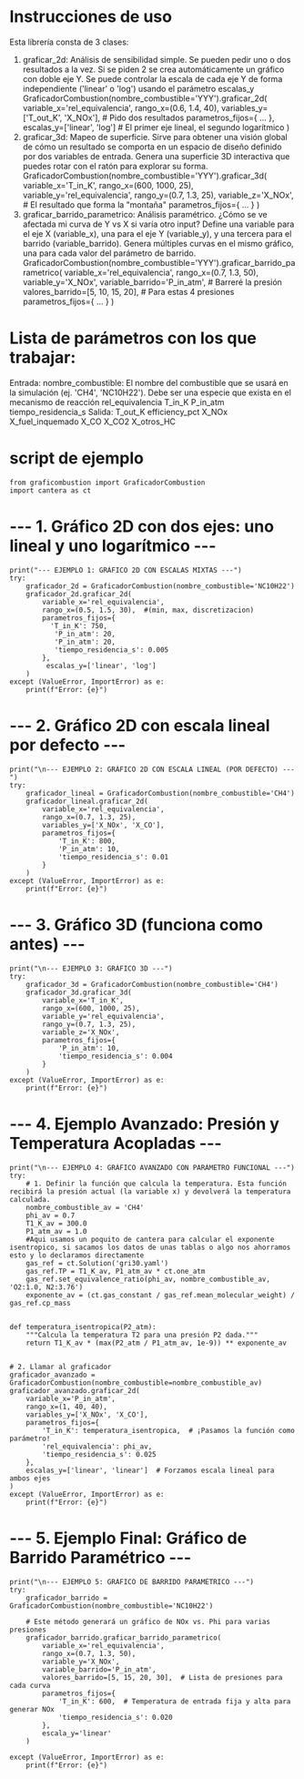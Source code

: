 # Instrucciones de uso
Esta librería consta de 3 clases:
1. graficar_2d: Análisis de sensibilidad simple. Se pueden pedir uno o dos resultados a la vez. Si se piden 2 se crea automáticamente un gráfico con doble eje Y. Se puede controlar la escala de cada eje Y de forma independiente ('linear' o 'log') usando el parámetro escalas_y
    GraficadorCombustion(nombre_combustible='YYY').graficar_2d(
        variable_x='rel_equivalencia',
        rango_x=(0.6, 1.4, 40),
        variables_y=['T_out_K', 'X_NOx'], # Pido dos resultados
        parametros_fijos={ ... },
        escalas_y=['linear', 'log'] # El primer eje lineal, el segundo logarítmico
    )
2. graficar_3d: Mapeo de superficie. Sirve para obtener una visión global de cómo un resultado se comporta en un espacio de diseño definido por dos variables de entrada. Genera una superficie 3D interactiva que puedes rotar con el ratón para explorar su forma.
    GraficadorCombustion(nombre_combustible='YYY').graficar_3d(
        variable_x='T_in_K',
        rango_x=(600, 1000, 25),
        variable_y='rel_equivalencia',
        rango_y=(0.7, 1.3, 25),
        variable_z='X_NOx', # El resultado que forma la "montaña"
        parametros_fijos={ ... }
    )
3. graficar_barrido_parametrico: Análisis paramétrico. ¿Cómo se ve afectada mi curva de Y vs X si varía otro input? Define una variable para el eje X (variable_x), una para el eje Y (variable_y), y una tercera para el barrido (variable_barrido). Genera múltiples curvas en el mismo gráfico, una para cada valor del parámetro de barrido.
    GraficadorCombustion(nombre_combustible='YYY').graficar_barrido_parametrico(
        variable_x='rel_equivalencia',
        rango_x=(0.7, 1.3, 50), 
        variable_y='X_NOx',
        variable_barrido='P_in_atm', # Barreré la presión
        valores_barrido=[5, 10, 15, 20], # Para estas 4 presiones
        parametros_fijos={ ... }
    )
# Lista de parámetros con los que trabajar:
Entrada:
    nombre_combustible: El nombre del combustible que se usará en la simulación (ej. 'CH4', 'NC10H22'). Debe ser una especie que exista en el mecanismo de reacción
    rel_equivalencia
    T_in_K
    P_in_atm
    tiempo_residencia_s
Salida:
    T_out_K
    efficiency_pct
    X_NOx
    X_fuel_inquemado
    X_CO
    X_CO2
    X_otros_HC

# script de ejemplo

    from graficombustion import GraficadorCombustion
    import cantera as ct

# --- 1. Gráfico 2D con dos ejes: uno lineal y uno logarítmico ---
    print("--- EJEMPLO 1: GRÁFICO 2D CON ESCALAS MIXTAS ---")
    try:
        graficador_2d = GraficadorCombustion(nombre_combustible='NC10H22')
        graficador_2d.graficar_2d(
            variable_x='rel_equivalencia',
            rango_x=(0.5, 1.5, 30),  #(min, max, discretizacion)
            parametros_fijos={
              'T_in_K': 750,
               'P_in_atm': 20,
               'P_in_atm': 20,
               'tiempo_residencia_s': 0.005
            },
             escalas_y=['linear', 'log']
        )
    except (ValueError, ImportError) as e:
        print(f"Error: {e}")

# --- 2. Gráfico 2D con escala lineal por defecto ---
    print("\n--- EJEMPLO 2: GRÁFICO 2D CON ESCALA LINEAL (POR DEFECTO) ---")
    try:
        graficador_lineal = GraficadorCombustion(nombre_combustible='CH4')
        graficador_lineal.graficar_2d(
            variable_x='rel_equivalencia',
            rango_x=(0.7, 1.3, 25),
            variables_y=['X_NOx', 'X_CO'],
            parametros_fijos={
                'T_in_K': 800,
                'P_in_atm': 10,
                'tiempo_residencia_s': 0.01
            }
        )
    except (ValueError, ImportError) as e:
        print(f"Error: {e}")

# --- 3. Gráfico 3D (funciona como antes) ---
    print("\n--- EJEMPLO 3: GRÁFICO 3D ---")
    try:
        graficador_3d = GraficadorCombustion(nombre_combustible='CH4')
        graficador_3d.graficar_3d(
            variable_x='T_in_K',
            rango_x=(600, 1000, 25),
            variable_y='rel_equivalencia',
            rango_y=(0.7, 1.3, 25),
            variable_z='X_NOx',
            parametros_fijos={
                'P_in_atm': 10,
                'tiempo_residencia_s': 0.004
            }
        )
    except (ValueError, ImportError) as e:
        print(f"Error: {e}")

# --- 4. Ejemplo Avanzado: Presión y Temperatura Acopladas ---
    print("\n--- EJEMPLO 4: GRÁFICO AVANZADO CON PARÁMETRO FUNCIONAL ---")
    try:
        # 1. Definir la función que calcula la temperatura. Esta función recibirá la presión actual (la variable x) y devolverá la temperatura calculada.
        nombre_combustible_av = 'CH4'
        phi_av = 0.7
        T1_K_av = 300.0
        P1_atm_av = 1.0
        #Aqui usamos un poquito de cantera para calcular el exponente isentropico, si sacamos los datos de unas tablas o algo nos ahorramos esto y lo declaramos directamente
        gas_ref = ct.Solution('gri30.yaml')
        gas_ref.TP = T1_K_av, P1_atm_av * ct.one_atm
        gas_ref.set_equivalence_ratio(phi_av, nombre_combustible_av, 'O2:1.0, N2:3.76')
        exponente_av = (ct.gas_constant / gas_ref.mean_molecular_weight) / gas_ref.cp_mass


    def temperatura_isentropica(P2_atm):
        """Calcula la temperatura T2 para una presión P2 dada."""
        return T1_K_av * (max(P2_atm / P1_atm_av, 1e-9)) ** exponente_av


    # 2. Llamar al graficador
    graficador_avanzado = GraficadorCombustion(nombre_combustible=nombre_combustible_av)
    graficador_avanzado.graficar_2d(
        variable_x='P_in_atm',
        rango_x=(1, 40, 40),
        variables_y=['X_NOx', 'X_CO'],
        parametros_fijos={
            'T_in_K': temperatura_isentropica,  # ¡Pasamos la función como parámetro!
            'rel_equivalencia': phi_av,
            'tiempo_residencia_s': 0.025
        },
        escalas_y=['linear', 'linear']  # Forzamos escala lineal para ambos ejes
    )
    except (ValueError, ImportError) as e:
        print(f"Error: {e}")

# --- 5. Ejemplo Final: Gráfico de Barrido Paramétrico ---
    print("\n--- EJEMPLO 5: GRÁFICO DE BARRIDO PARAMÉTRICO ---")
    try:
        graficador_barrido = GraficadorCombustion(nombre_combustible='NC10H22')

        # Este método generará un gráfico de NOx vs. Phi para varias presiones
        graficador_barrido.graficar_barrido_parametrico(
            variable_x='rel_equivalencia',
            rango_x=(0.7, 1.3, 50),
            variable_y='X_NOx',
            variable_barrido='P_in_atm',
            valores_barrido=[5, 15, 20, 30],  # Lista de presiones para cada curva
            parametros_fijos={
                'T_in_K': 600,  # Temperatura de entrada fija y alta para generar NOx
                'tiempo_residencia_s': 0.020
            },
            escala_y='linear'
        )

    except (ValueError, ImportError) as e:
        print(f"Error: {e}")